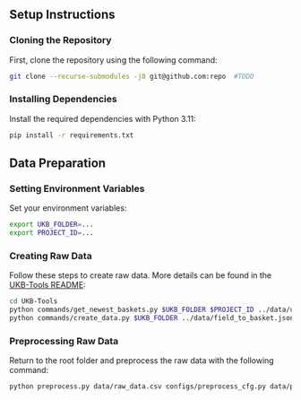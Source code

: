 ## Setup Instructions

### Cloning the Repository
First, clone the repository using the following command:
```bash
git clone --recurse-submodules -j8 git@github.com:repo  #TODO
```

### Installing Dependencies
Install the required dependencies with Python 3.11:
```bash
pip install -r requirements.txt
```

## Data Preparation

### Setting Environment Variables
Set your environment variables:
```bash
export UKB_FOLDER=...
export PROJECT_ID=...
```

### Creating Raw Data
Follow these steps to create raw data. More details can be found in the [UKB-Tools README](https://github.com/TemryL/UKB-Tools/blob/main/README.md):
```bash
cd UKB-Tools
python commands/get_newest_baskets.py $UKB_FOLDER $PROJECT_ID ../data/ukb_fields.txt ../data/field_to_basket.json
python commands/create_data.py $UKB_FOLDER ../data/field_to_basket.json ../data/raw_data.csv
```

### Preprocessing Raw Data
Return to the root folder and preprocess the raw data with the following command:
```bash
python preprocess.py data/raw_data.csv configs/preprocess_cfg.py data/preprocessed_data.csv
```